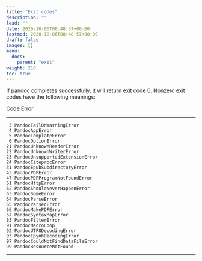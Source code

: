 ```yaml
---
title: "Exit codes"
description: ""
lead: ""
date: 2020-10-06T08:48:57+00:00
lastmod: 2020-10-06T08:48:57+00:00
draft: false
images: []
menu:
  docs:
    parent: "exit"
weight: 210
toc: true
---
```


If pandoc completes successfully, it will return exit code 0.
Nonzero exit codes have the following meanings:

 Code Error
----- ------------------------------------

     3 PandocFailOnWarningError
     4 PandocAppError
     5 PandocTemplateError
     6 PandocOptionError
    21 PandocUnknownReaderError
    22 PandocUnknownWriterError
    23 PandocUnsupportedExtensionError
    24 PandocCiteprocError
    31 PandocEpubSubdirectoryError
    43 PandocPDFError
    47 PandocPDFProgramNotFoundError
    61 PandocHttpError
    62 PandocShouldNeverHappenError
    63 PandocSomeError
    64 PandocParseError
    65 PandocParsecError
    66 PandocMakePDFError
    67 PandocSyntaxMapError
    83 PandocFilterError
    91 PandocMacroLoop
    92 PandocUTF8DecodingError
    93 PandocIpynbDecodingError
    97 PandocCouldNotFindDataFileError
    99 PandocResourceNotFound

----- ------------------------------------
